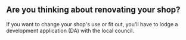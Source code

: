 ## Are you thinking about renovating your shop?

If you want to change your shop's use or fit out, you'll have to lodge a development application (DA) with the local council.
